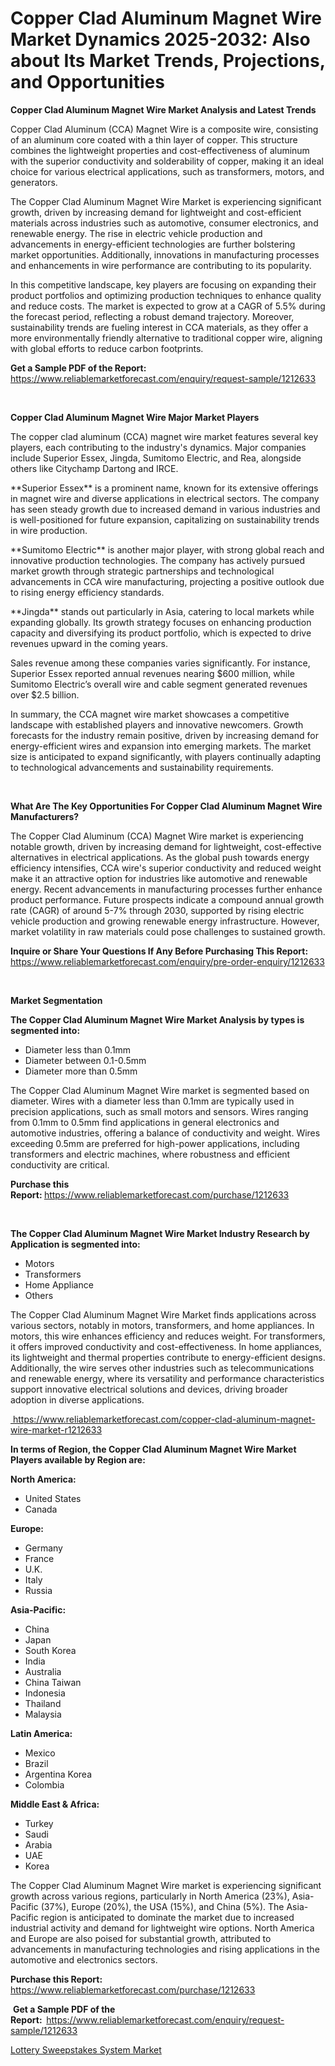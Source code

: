 <p><h1>Copper Clad Aluminum Magnet Wire Market Dynamics 2025-2032: Also about Its Market Trends, Projections, and Opportunities</h1></p><p><strong>Copper Clad Aluminum Magnet Wire Market Analysis and Latest Trends</strong></p>
<p><p>Copper Clad Aluminum (CCA) Magnet Wire is a composite wire, consisting of an aluminum core coated with a thin layer of copper. This structure combines the lightweight properties and cost-effectiveness of aluminum with the superior conductivity and solderability of copper, making it an ideal choice for various electrical applications, such as transformers, motors, and generators.</p><p>The Copper Clad Aluminum Magnet Wire Market is experiencing significant growth, driven by increasing demand for lightweight and cost-efficient materials across industries such as automotive, consumer electronics, and renewable energy. The rise in electric vehicle production and advancements in energy-efficient technologies are further bolstering market opportunities. Additionally, innovations in manufacturing processes and enhancements in wire performance are contributing to its popularity.</p><p>In this competitive landscape, key players are focusing on expanding their product portfolios and optimizing production techniques to enhance quality and reduce costs. The market is expected to grow at a CAGR of 5.5% during the forecast period, reflecting a robust demand trajectory. Moreover, sustainability trends are fueling interest in CCA materials, as they offer a more environmentally friendly alternative to traditional copper wire, aligning with global efforts to reduce carbon footprints.</p></p>
<p><strong>Get a Sample PDF of the Report:&nbsp;</strong> <a href="https://www.reliablemarketforecast.com/enquiry/request-sample/1212633?utm_campaign=2736&utm_medium=2&utm_source=Github&utm_content=ia&utm_term=24032025&utm_id=copper-clad-aluminum-magnet-wire">https://www.reliablemarketforecast.com/enquiry/request-sample/1212633</a></p>
<p>&nbsp;</p>
<p><strong>Copper Clad Aluminum Magnet Wire Major Market Players</strong></p>
<p><p>The copper clad aluminum (CCA) magnet wire market features several key players, each contributing to the industry's dynamics. Major companies include Superior Essex, Jingda, Sumitomo Electric, and Rea, alongside others like Citychamp Dartong and IRCE. </p><p>**Superior Essex** is a prominent name, known for its extensive offerings in magnet wire and diverse applications in electrical sectors. The company has seen steady growth due to increased demand in various industries and is well-positioned for future expansion, capitalizing on sustainability trends in wire production.</p><p>**Sumitomo Electric** is another major player, with strong global reach and innovative production technologies. The company has actively pursued market growth through strategic partnerships and technological advancements in CCA wire manufacturing, projecting a positive outlook due to rising energy efficiency standards.</p><p>**Jingda** stands out particularly in Asia, catering to local markets while expanding globally. Its growth strategy focuses on enhancing production capacity and diversifying its product portfolio, which is expected to drive revenues upward in the coming years.</p><p>Sales revenue among these companies varies significantly. For instance, Superior Essex reported annual revenues nearing $600 million, while Sumitomo Electric’s overall wire and cable segment generated revenues over $2.5 billion. </p><p>In summary, the CCA magnet wire market showcases a competitive landscape with established players and innovative newcomers. Growth forecasts for the industry remain positive, driven by increasing demand for energy-efficient wires and expansion into emerging markets. The market size is anticipated to expand significantly, with players continually adapting to technological advancements and sustainability requirements.</p></p>
<p>&nbsp;</p>
<p><strong>What Are The Key Opportunities For Copper Clad Aluminum Magnet Wire Manufacturers?</strong></p>
<p><p>The Copper Clad Aluminum (CCA) Magnet Wire market is experiencing notable growth, driven by increasing demand for lightweight, cost-effective alternatives in electrical applications. As the global push towards energy efficiency intensifies, CCA wire's superior conductivity and reduced weight make it an attractive option for industries like automotive and renewable energy. Recent advancements in manufacturing processes further enhance product performance. Future prospects indicate a compound annual growth rate (CAGR) of around 5-7% through 2030, supported by rising electric vehicle production and growing renewable energy infrastructure. However, market volatility in raw materials could pose challenges to sustained growth.</p></p>
<p><strong>Inquire or Share Your Questions If Any Before Purchasing This Report:</strong> <a href="https://www.reliablemarketforecast.com/enquiry/pre-order-enquiry/1212633?utm_campaign=2736&utm_medium=2&utm_source=Github&utm_content=ia&utm_term=24032025&utm_id=copper-clad-aluminum-magnet-wire">https://www.reliablemarketforecast.com/enquiry/pre-order-enquiry/1212633</a></p>
<p>&nbsp;</p>
<p><strong>Market Segmentation</strong></p>
<p><strong>The Copper Clad Aluminum Magnet Wire Market Analysis by types is segmented into:</strong></p>
<p><ul><li>Diameter less than 0.1mm</li><li>Diameter between 0.1-0.5mm</li><li>Diameter more than 0.5mm</li></ul></p>
<p><p>The Copper Clad Aluminum Magnet Wire market is segmented based on diameter. Wires with a diameter less than 0.1mm are typically used in precision applications, such as small motors and sensors. Wires ranging from 0.1mm to 0.5mm find applications in general electronics and automotive industries, offering a balance of conductivity and weight. Wires exceeding 0.5mm are preferred for high-power applications, including transformers and electric machines, where robustness and efficient conductivity are critical.</p></p>
<p><strong>Purchase this Report:&nbsp;</strong><a href="https://www.reliablemarketforecast.com/purchase/1212633?utm_campaign=2736&utm_medium=2&utm_source=Github&utm_content=ia&utm_term=24032025&utm_id=copper-clad-aluminum-magnet-wire">https://www.reliablemarketforecast.com/purchase/1212633</a></p>
<p>&nbsp;</p>
<p><strong>The Copper Clad Aluminum Magnet Wire Market Industry Research by Application is segmented into:</strong></p>
<p><ul><li>Motors</li><li>Transformers</li><li>Home Appliance</li><li>Others</li></ul></p>
<p><p>The Copper Clad Aluminum Magnet Wire Market finds applications across various sectors, notably in motors, transformers, and home appliances. In motors, this wire enhances efficiency and reduces weight. For transformers, it offers improved conductivity and cost-effectiveness. In home appliances, its lightweight and thermal properties contribute to energy-efficient designs. Additionally, the wire serves other industries such as telecommunications and renewable energy, where its versatility and performance characteristics support innovative electrical solutions and devices, driving broader adoption in diverse applications.</p></p>
<p><a href="https://www.reliablemarketforecast.com/copper-clad-aluminum-magnet-wire-market-r1212633?utm_campaign=2736&utm_medium=2&utm_source=Github&utm_content=ia&utm_term=24032025&utm_id=copper-clad-aluminum-magnet-wire">&nbsp;https://www.reliablemarketforecast.com/copper-clad-aluminum-magnet-wire-market-r1212633</a></p>
<p><strong>In terms of Region, the Copper Clad Aluminum Magnet Wire Market Players available by Region are:</strong></p>
<p>
    <p> <strong> North America: </strong>
        <ul>
            <li>United States</li>
            <li>Canada</li>
        </ul>
        </p> 
    <p> <strong> Europe: </strong>
        <ul>
            <li>Germany</li>
            <li>France</li>
            <li>U.K.</li>
            <li>Italy</li>
            <li>Russia</li>
        </ul>
        </p> 
    <p> <strong> Asia-Pacific: </strong>
        <ul>
            <li>China</li>
            <li>Japan</li>
            <li>South Korea</li>
            <li>India</li>
            <li>Australia</li>
            <li>China Taiwan</li>
            <li>Indonesia</li>
            <li>Thailand</li>
            <li>Malaysia</li>
        </ul>
        </p> 
    <p> <strong> Latin America: </strong>
        <ul>
            <li>Mexico</li>
            <li>Brazil</li>
            <li>Argentina Korea</li>
            <li>Colombia</li>
        </ul>
        </p> 
    <p> <strong> Middle East & Africa: </strong>
        <ul>
            <li>Turkey</li>
            <li>Saudi</li>
            <li>Arabia</li>
            <li>UAE</li>
            <li>Korea</li>
        </ul>
    </p>
    </p>
<p><p>The Copper Clad Aluminum Magnet Wire market is experiencing significant growth across various regions, particularly in North America (23%), Asia-Pacific (37%), Europe (20%), the USA (15%), and China (5%). The Asia-Pacific region is anticipated to dominate the market due to increased industrial activity and demand for lightweight wire options. North America and Europe are also poised for substantial growth, attributed to advancements in manufacturing technologies and rising applications in the automotive and electronics sectors.</p></p>
<p><strong>Purchase this Report: </strong><a href="https://www.reliablemarketforecast.com/purchase/1212633?utm_campaign=2736&utm_medium=2&utm_source=Github&utm_content=ia&utm_term=24032025&utm_id=copper-clad-aluminum-magnet-wire">https://www.reliablemarketforecast.com/purchase/1212633</a></p>
<p>&nbsp;<strong>Get a Sample PDF of the Report:&nbsp;&nbsp;</strong><a href="https://www.reliablemarketforecast.com/enquiry/request-sample/1212633?utm_campaign=2736&utm_medium=2&utm_source=Github&utm_content=ia&utm_term=24032025&utm_id=copper-clad-aluminum-magnet-wire">https://www.reliablemarketforecast.com/enquiry/request-sample/1212633</a></p>
<p><strong></strong></p>
<p><p><a href="https://github.com/foddekampo/Market-Research-Report-List-1/blob/main/lottery-sweepstakes-system-market.md?utm_campaign=2736&utm_medium=2&utm_source=Github&utm_content=ia&utm_term=24032025&utm_id=copper-clad-aluminum-magnet-wire">Lottery Sweepstakes System Market</a></p></p>